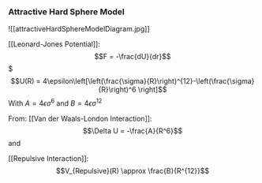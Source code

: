 ### Attractive Hard Sphere Model

![[attractiveHardSphereModelDiagram.jpg]]

[[Leonard-Jones Potential]]: $$F = -\frac{dU}{dr}$$ $$$U(R) = 4\epsilon\left[\left(\frac{\sigma}{R}\right)^{12}-\left(\frac{\sigma}{R}\right)^6 \right]$$
With $A = 4\epsilon\sigma^6$ and $B = 4\epsilon\sigma^{12}$

From:
[[Van der Waals-London Interaction]]: $$\Delta U = -\frac{A}{R^6}$$
and

[[Repulsive Interaction]]: $$V_{Repulsive}(R) \approx \frac{B}{R^{12}}$$

